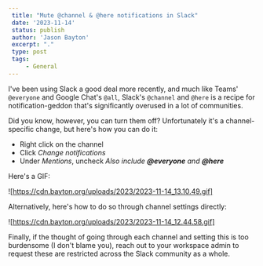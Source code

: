```yaml
---
 title: "Mute @channel & @here notifications in Slack"
 date: '2023-11-14'
 status: publish 
 author: 'Jason Bayton' 
 excerpt: "." 
 type: post 
 tags: 
     - General 
---
```


I've been using Slack a good deal more recently, and much like Teams' `@everyone` and Google Chat's `@all`, Slack's `@channel` and `@here` is a recipe for notification-geddon that's significantly overused in a lot of communities. 

Did you know, however, you can turn them off? Unfortunately it's a channel-specific change, but here's how you can do it: 

- Right click on the channel 
- Click _Change notifications_
- Under _Mentions_, uncheck _Also include **@everyone** and **@here**_

Here's a GIF: 

![https://cdn.bayton.org/uploads/2023/2023-11-14_13.10.49.gif]

Alternatively, here's how to do so through channel settings directly: 

![https://cdn.bayton.org/uploads/2023/2023-11-14_12.44.58.gif]

Finally, if the thought of going through each channel and setting this is too burdensome (I don't blame you), reach out to your workspace admin to request these are restricted across the Slack community as a whole. 